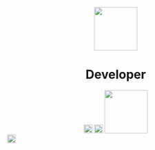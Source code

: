 
<div align="center">
  <img src="https://pa1.narvii.com/6558/8ae5f4c579abb347e8a79f3d1562719f3f2317f2_hq.gif" width="100">
  
  <h1>Developer</h1>

  <img src="https://i.gifer.com/33HS.gif" width="20">
  <img src="https://i.gifer.com/33HS.gif" width="20">

  <img src="https://pa1.narvii.com/6558/8ae5f4c579abb347e8a79f3d1562719f3f2317f2_hq.gif" width="100">

</div>

  <img src="https://i.gifer.com/33HS.gif" width="20">




